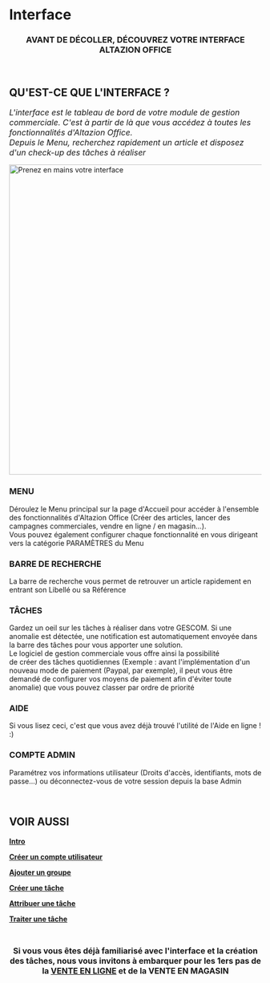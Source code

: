 # Interface


<h3 style="text-align: center;"><strong>AVANT DE D&Eacute;COLLER, D&Eacute;COUVREZ VOTRE INTERFACE ALTAZION OFFICE</strong></h3>
<p>&nbsp;</p>


<h2>QU'EST-CE QUE L'INTERFACE ?</h2>
<p><em><span style="font-size: 12pt;">L'interface est le tableau de bord de votre module de gestion commerciale. C'est &agrave; partir de l&agrave; que vous acc&eacute;dez &agrave; toutes les fonctionnalit&eacute;s d'Altazion Office. </span></em><br /><em><span style="font-size: 12pt;">Depuis le&nbsp;Menu, recherchez rapidement un article et disposez d'un check-up des t&acirc;ches &agrave; r&eacute;aliser</span></em></p>


<p><img src="https://datasimplemente.blob.core.windows.net/aide/Tuto1%20Compress%C3%A9.gif" alt="Prenez en mains votre interface" width="1100" height="619" /></p>


<h3>MENU</h3>
<p>D&eacute;roulez le Menu principal sur la page d'Accueil pour&nbsp;acc&eacute;der &agrave; l'ensemble des fonctionnalit&eacute;s&nbsp;d'Altazion Office&nbsp;(Cr&eacute;er des articles, lancer des campagnes commerciales, vendre en ligne / en magasin...).&nbsp;<br />Vous pouvez &eacute;galement&nbsp;configurer chaque fonctionnalit&eacute;&nbsp;en vous dirigeant vers la cat&eacute;gorie&nbsp;PARAM&Egrave;TRES&nbsp;du Menu</p>
<h3>BARRE DE RECHERCHE</h3>
<p>La barre de recherche vous permet de&nbsp;retrouver un article rapidement&nbsp;en entrant son&nbsp;Libell&eacute;&nbsp;ou sa&nbsp;R&eacute;f&eacute;rence</p>
<h3>T&Acirc;CHES</h3>
<p>Gardez un oeil sur les t&acirc;ches &agrave; r&eacute;aliser&nbsp;dans votre GESCOM. Si une anomalie est d&eacute;tect&eacute;e,&nbsp;une notification est automatiquement envoy&eacute;e&nbsp;dans la barre des t&acirc;ches pour vous apporter une solution.&nbsp;<br />Le logiciel de gestion commerciale vous offre ainsi la possibilit&eacute; de&nbsp;cr&eacute;er&nbsp;des&nbsp;t&acirc;ches quotidiennes&nbsp;(Exemple&nbsp;: avant l'impl&eacute;mentation d'un nouveau mode de paiement (Paypal, par exemple), il peut vous &ecirc;tre demand&eacute; de configurer vos moyens de paiement afin d'&eacute;viter toute anomalie) que vous pouvez&nbsp;classer par ordre de priorit&eacute;</p>
<h3>AIDE</h3>
<p>Si vous lisez ceci, c'est que vous avez d&eacute;j&agrave; trouv&eacute; l'utilit&eacute; de l'Aide en ligne&nbsp;! :)</p>
<h3>COMPTE ADMIN</h3>
<p>Param&eacute;trez vos&nbsp;informations utilisateur&nbsp;(Droits d'acc&egrave;s, identifiants, mots de passe...) ou d&eacute;connectez-vous de votre session depuis la base Admin</p>


<p>&nbsp;</p>
<h2>VOIR AUSSI</h2>
<p><span style="text-decoration: underline;"><strong><a title="Intro" href="/start/interface/default.aspx">Intro</a></strong></span></p>
<p><a title="Cr&eacute;er un compte utilisateur" href="/start/interface/creer-compte.aspx"><strong><span style="text-decoration: underline;">Cr&eacute;er un compte utilisateur</span></strong></a></p>
<p><a title="Ajouter un groupe" href="/start/interface/add-group.aspx"><strong><span style="text-decoration: underline;">Ajouter un groupe</span></strong></a></p>
<p><a title="Cr&eacute;er une t&acirc;che" href="/start/interface/edit-tasks.aspx"><strong><span style="text-decoration: underline;">Cr&eacute;er une t&acirc;che</span></strong></a></p>
<p><a title="Attribuer une t&acirc;che" href="/start/interface/attribuer-task.aspx"><strong><span style="text-decoration: underline;">Attribuer une t&acirc;che</span></strong></a></p>
<p><a title="Traiter une t&acirc;che" href="/start/interface/use-tasks.aspx"><strong><span style="text-decoration: underline;">Traiter une t&acirc;che</span></strong></a></p>
<p style="text-align: center;">&nbsp;</p>
<p style="text-align: center;"><strong><span style="font-size: 12pt;">Si vous vous &ecirc;tes d&eacute;j&agrave; familiaris&eacute; avec l'interface et la cr&eacute;ation des t&acirc;ches, nous vous invitons &agrave; embarquer pour les 1ers pas de la <a title="VENTE EN LIGNE" href="/start/vente-online/">VENTE EN LIGNE</a> et de la&nbsp;VENTE EN MAGASIN</span></strong></p>

